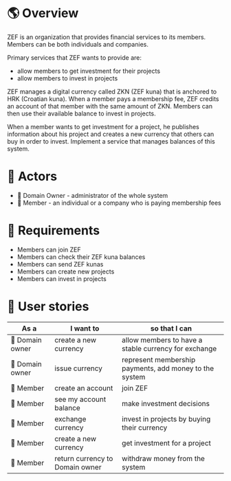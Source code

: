 # 🌎 Overview

ZEF is an organization that provides financial services to its members. Members can be both individuals and companies.

Primary services that ZEF wants to provide are:

- allow members to get investment for their projects
- allow members to invest in projects

ZEF manages a digital currency called ZKN (ZEF kuna) that is anchored to HRK (Croatian kuna). When a member pays a membership fee, ZEF credits an account of that member with the same amount of ZKN. Members can then use their available balance to invest in projects.

When a member wants to get investment for a project, he publishes information about his project and creates a new currency that others can buy in order to invest. Implement a service that manages balances of this system.

# 🙋 Actors

- 🏯 Domain Owner - administrator of the whole system
- 🏢 Member - an individual or a company who is paying membership fees

# 🤞 Requirements

- Members can join ZEF
- Members can check their ZEF kuna balances
- Members can send ZEF kunas
- Members can create new projects
- Members can invest in projects

# 🧱 User stories

| As a            | I want to                       | so that I can                                          |
| --------------- | ------------------------------- | ------------------------------------------------------ |
| 🏯 Domain owner | create a new currency           | allow members to have a stable currency for exchange   |
| 🏯 Domain owner | issue currency                  | represent membership payments, add money to the system |
| 🏢 Member       | create an account               | join ZEF                                               |
| 🏢 Member       | see my account balance          | make investment decisions                              |
| 🏢 Member       | exchange currency               | invest in projects by buying their currency            |
| 🏢 Member       | create a new currency           | get investment for a project                           |
| 🏢 Member       | return currency to Domain owner | withdraw money from the system                         |

